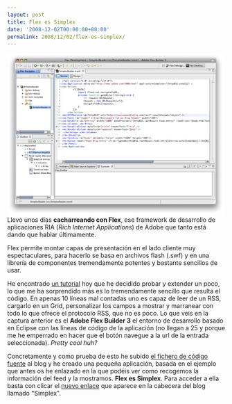 ```yaml
---
layout: post
title: Flex es Simplex
date: '2008-12-02T00:00:00+00:00'
permalink: 2008/12/02/flex-es-simplex/
---
```

<img src="/assets/zz19ec9b9d.jpg" alt="" title="FlexBuilder" width="500" height="371" class="centro" />Llevo unos días <strong>cacharreando con Flex</strong>, ese framework de desarrollo de aplicaciones RIA (<em>Rich Internet Applications</em>) de Adobe que tanto está dando que hablar últimamente. 

Flex permite montar capas de presentación en el lado cliente muy espectaculares, para hacerlo se basa en archivos flash (.swf) y en una librería de componentes tremendamente potentes y bastante sencillos de usar.

He encontrado <a href="http://www.petefreitag.com/item/490.cfm">un tutorial</a> hoy que he decidido probar y extender un poco, lo que me ha sorprendido más es lo tremendamente sencillo que resulta el código. En apenas 10 líneas mal contadas uno es capaz de leer de un RSS, cargarlo en un Grid, personalizar los campos a mostrar y marranear con todo lo que ofrece el protocolo RSS, que no es poco. Lo que veis en la captura anterior es el <strong>Adobe Flex Builder 3</strong> el entorno de desarrollo basado en Eclipse con las líneas de código de la aplicación (no llegan a 25 y porque me he emperrado en hacer que el botón navegue a la url de la entrada seleccionada). <em>Pretty cool huh?</em>

Concretamente y como prueba de esto he subido <a href="http://resistancefutile.com/SimplexReader.mxml">el fichero de código fuente</a> al blog y he creado una pequeña aplicación, basada en el ejemplo que antes os he enlazado en la que podéis ver como recogemos la información del feed y la mostramos. <strong>Flex es Simplex</strong>. Para acceder a ella basta con clicar el <a href="http://resistancefutile.com/SimplexReader.html">nuevo enlace</a> que aparece en la cabecera del blog llamado "Simplex".
